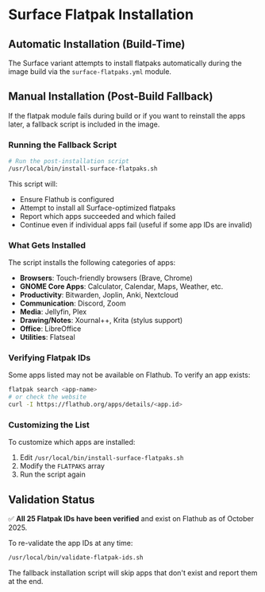 # Surface Flatpak Installation

## Automatic Installation (Build-Time)

The Surface variant attempts to install flatpaks automatically during the image build via the `surface-flatpaks.yml` module.

## Manual Installation (Post-Build Fallback)

If the flatpak module fails during build or if you want to reinstall the apps later, a fallback script is included in the image.

### Running the Fallback Script

```bash
# Run the post-installation script
/usr/local/bin/install-surface-flatpaks.sh
```

This script will:

- Ensure Flathub is configured
- Attempt to install all Surface-optimized flatpaks
- Report which apps succeeded and which failed
- Continue even if individual apps fail (useful if some app IDs are invalid)

### What Gets Installed

The script installs the following categories of apps:

- **Browsers**: Touch-friendly browsers (Brave, Chrome)
- **GNOME Core Apps**: Calculator, Calendar, Maps, Weather, etc.
- **Productivity**: Bitwarden, Joplin, Anki, Nextcloud
- **Communication**: Discord, Zoom
- **Media**: Jellyfin, Plex
- **Drawing/Notes**: Xournal++, Krita (stylus support)
- **Office**: LibreOffice
- **Utilities**: Flatseal

### Verifying Flatpak IDs

Some apps listed may not be available on Flathub. To verify an app exists:

```bash
flatpak search <app-name>
# or check the website
curl -I https://flathub.org/apps/details/<app.id>
```

### Customizing the List

To customize which apps are installed:

1. Edit `/usr/local/bin/install-surface-flatpaks.sh`
2. Modify the `FLATPAKS` array
3. Run the script again

## Validation Status

✅ **All 25 Flatpak IDs have been verified** and exist on Flathub as of October 2025.

To re-validate the app IDs at any time:

```bash
/usr/local/bin/validate-flatpak-ids.sh
```

The fallback installation script will skip apps that don't exist and report them at the end.
